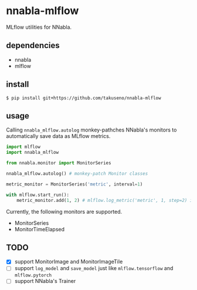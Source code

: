 # nnabla-mlflow

MLflow utilities for NNabla.

## dependencies
- nnabla
- mlflow

## install
```
$ pip install git+https://github.com/takuseno/nnabla-mlflow
```

## usage
Calling `nnabla_mlflow.autolog` monkey-pathches NNabla's monitors to automatically save data as MLflow metrics.

```py
import mlflow
import nnabla_mlflow

from nnabla.monitor import MonitorSeries

nnabla_mlflow.autolog() # monkey-patch Monitor classes

metric_monitor = MonitorSeries('metric', interval=1)

with mlflow.start_run():
    metric_monitor.add(1, 2) # mlflow.log_metric('metric', 1, step=2) is internally called
```

Currently, the following monitors are supported.

- MonitorSeries
- MonitorTimeElapsed

## TODO
- [x] support MonitorImage and MonitorImageTile
- [ ] support `log_model` and `save_model` just like `mlflow.tensorflow` and `mlflow.pytorch`
- [ ] support NNabla's Trainer
